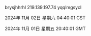 brysjhhrhl 219.139.197.74 yqqlmgsycl

2024年 11月 02日 星期六 04:40:01 CST

2024年 11月 01日 星期五 20:40:01 GMT
